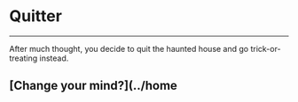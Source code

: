 # Quitter
---

After much thought, you decide to quit the haunted house and go trick-or-treating instead.

## [Change your mind?](../home